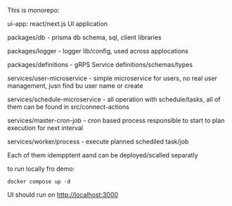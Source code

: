 This is monorepo:

ui-app: react/next.js UI application

packages/db - prisma db schema, sql, client libraries

packages/logger - logger lib/config, used across applocations

packages/definitions - gRPS Service definitions/schemas/types

services/user-microservice - simple microservice for users, no real user management, jusn find bu user name or create

services/schedule-microservice - all operation with schedule/tasks, all of them can be found in src/connect-actions

services/master-cron-job - cron based process responsible to start to plan execution for next interval

services/worker/process - execute planned schediled task/job


Each of them idempptent aand can be deployed/scalled separatly

to run locally fro demo:
```
docker compose up -d
```

UI should run on [http://localhost:3000](http://localhost:3000)
